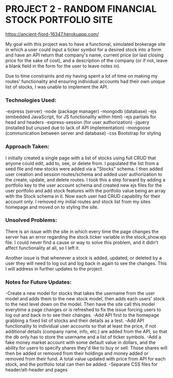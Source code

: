 # PROJECT 2 - RANDOM FINANCIAL STOCK PORTFOLIO SITE

https://ancient-fjord-16347.herokuapp.com/

My goal with this project was to have a functional, simulated brokerage site in which a user could input a ticker symbol for a desired stock into a form and have an API return that company's name, current price (or last closing price for the sake of cost), and a description of the company (or if not, leave a blank field in the form for the user to leave notes in).

Due to time constraints and my having spent a lot of time on making my routes' functionality and ensuring individual accounts had their own unique list of stocks, I was unable to implement the API.

### Technologies Used:
-express (server)
-node (package manager)
-mongodb (database)
-ejs (embedded JavaScript, for JS functionality within html)
-ejs partials for head and headers
-express-session (for user authorization)
-jquery (installed but unused due to lack of API implementation)
-mongoose (communication between server and database)
-css Bootstrap for styling

### Approach Taken:
I initially created a single page with a list of stocks using full CRUD that anyone could edit, add to, see, or delete from. I populated the list from a seed file and new stocks were added via a "Stocks" schema. I then added user creation and session routes/schema and added user authorization to the create, update, and delete routes. I took this a step forward by adding a portfolio key to the user account schema and created new ejs files for the user portfolio and add stock features with the portfolio value being an array with the Stock schema in it. Now each user had CRUD capability for their account only. I removed my initial routes and stock list from my sites homepage and moved on to styling the site.

### Unsolved Problems:
There is an issue with the site in which every time the page changes the server has an error regarding the stock.ticker variable in the stock_show.ejs file. I could never find a cause or way to solve this problem, and it didn't affect functionality at all, so I left it.

Another issue is that whenever a stock is added, updated, or deleted by a user they will need to log out and log back in again to see the changes. This I will address in further updates to the project.

### Notes for Future Updates:
-Create a new model for stocks that takes the username from the user model and adds them to the new stock model, then adds each users' stock to the next level down on the model. Then have the site call this model everytime a page changes or is refreshed to fix the issue forcing users to log out and back in to see their changes.
-Add API first to the homepage grabbing a fixed list of stocks and their details as a test.
-Add API functionality to individual user accounts so that at least the price, if not additional details (company name, info, etc.) are added from the API, so that the db only has to store the username and a list of ticker symbols.
-Add a fake money market account with some default value in dollars, and the ability for users to specify shares they'd like to buy or sell. Those shares will then be added or removed from their holdings and money added or removed from their fund. A total value updated with price from API for each stock, and the portfolio total can then be added.
-Separate CSS files for header/alt-header and pages
